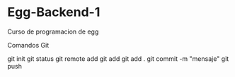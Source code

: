 # Egg-Backend-1
Curso de programacion de egg

Comandos Git

git init
git status
git remote add <name> <url>
git add <archivo>
git add .
git commit -m "mensaje"
git push <nombre remoto> <nombre de tu rama>
